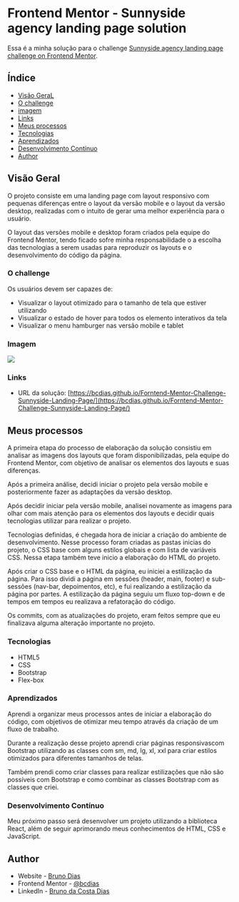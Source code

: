 # Frontend Mentor - Sunnyside agency landing page solution

Essa é a minha solução para o challenge [Sunnyside agency landing page challenge on Frontend Mentor](https://www.frontendmentor.io/challenges/sunnyside-agency-landing-page-7yVs3B6ef). 

## Índice

  - [Visão GeraL](#visão-geral)
  - [O challenge](#o-challenge)
  - [imagem](#imagem)
  - [Links](#links)
  - [Meus processos](#meus-processos)
  - [Tecnologias](#tecnologias)
  - [Aprendizados](#aprendizados)
  - [Desenvolvimento Contínuo](#desenvolvimento-contínuo)
  - [Author](#author)


## Visão Geral

O projeto consiste em uma landing page com layout responsivo com pequenas diferenças entre o layout da versão mobile e o layout da versão desktop, realizadas com o intuito de gerar uma melhor experiência para o usuário. 

O layout das versões mobile e desktop foram criados pela equipe do Frontend Mentor, tendo ficado sofre minha responsabilidade o a escolha das tecnologias a serem usadas para reproduzir os layouts e o desenvolvimento do código da página.

### O challenge

Os usuários devem ser capazes de:

- Visualizar o layout otimizado para o tamanho de tela que estiver utilizando
- Visualizar o estado de hover para todos os elemento interativos da tela
- Visualizar o menu hamburger nas versão mobile e tablet 

### Imagem

![](./assets/images/screnshot/bcdias.github.io_Forntend-Mentor-Challenge-Sunnyside-Landing-Page_.png)

### Links

- URL da solução: [https://bcdias.github.io/Forntend-Mentor-Challenge-Sunnyside-Landing-Page/](https://bcdias.github.io/Forntend-Mentor-Challenge-Sunnyside-Landing-Page/)

## Meus processos 
A primeira etapa do processo de elaboração da solução consistiu em analisar as imagens dos layouts que foram disponibilizadas, pela equipe do Frontend Mentor, com objetivo de analisar os elementos dos layouts e suas diferenças. 

Após a primeira análise, decidi iniciar o projeto pela versão mobile e posteriormente fazer as adaptações da versão desktop. 

Após decidir iniciar pela versão mobile, analisei novamente as imagens para olhar com mais atenção para os elementos dos layouts e decidir quais tecnologias utilizar para realizar o projeto. 

Tecnologias definidas, é chegada hora de iniciar a criação do ambiente de desenvolvimento. Nesse processo foram criadas as pastas inicias do projeto, o CSS base com alguns estilos globais e com  lista de variáveis CSS. Nessa etapa também teve inicio a elaboração do HTML do projeto. 

Após criar o CSS base e o HTML da página, eu iniciei a estilização da página. Para isso dividi a página em sessões (header, main, footer) e sub-sessões (nav-bar, depoimentos, etc), e fui realizando a estilização da página por partes. 
A estilização da página seguiu um fluxo top-down e de tempos em tempos eu realizava a refatoração do código. 

Os commits, com as atualizações do projeto, eram feitos sempre que eu finalizava alguma alteração importante no projeto. 

### Tecnologias

- HTML5
- CSS 
- Bootstrap
- Flex-box

### Aprendizados

Aprendi a organizar meus processos antes de iniciar a elaboração do código, com objetivos de otimizar meu tempo através da criação de um fluxo de trabalho. 

Durante a realização desse projeto aprendi criar páginas responsivascom Bootstrap utilizando as classes com  sm, md, lg, xl, xxl para criar estilos otimizados para diferentes tamanhos de telas.

Também prendi como criar classes para realizar estilizações que não são possíveis com Bootstrap e como combinar as classes Bootstrap com as classes que criei. 


### Desenvolvimento Contínuo

Meu próximo passo será desenvolver um projeto utilizando a biblioteca React, além de seguir aprimorando meus conhecimentos de HTML, CSS e JavaScript.

## Author

- Website - [Bruno Dias](https://github.com/bcdias)
- Frontend Mentor - [@bcdias](https://www.frontendmentor.io/profile/bcdias)
- LinkedIn - [Bruno da Costa Dias](https://www.linkedin.com/in/brunodiasdev/)

